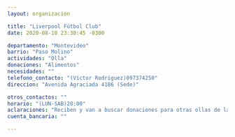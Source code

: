 ```yaml
---
layout: organizacion

title: "Liverpool Fútbol Club"
date: 2020-08-10 23:30:45 -0300

departamento: "Montevideo"
barrio: "Paso Molino"
actividades: "Olla"
donaciones: "Alimentos"
necesidades: ""
telefono_contacto: "(Víctor Rodríguez)097374250"
direccion: "Avenida Agraciada 4186 (Sede)"

otros_contactos: ""
horario: "(LUN-SAB)20:00"
aclaraciones: "Reciben y van a buscar donaciones para otras ollas de la zona"
cuenta_bancaria: ""

---
```


